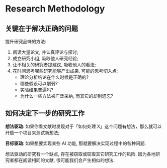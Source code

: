 # Research Methodology

##  关键在于解决正确的问题
提升研究品味的方法:
1. 阅读大量论文, 并认真评论与探讨;
2. 成立研究小组, 吸取他人研究经验;
3. 让不相关的研究者提建议, 吸收他人的看法;
4. 花时间思考哪些研究能够产出成果. 可能的思考切入点:
    - 理论分析结论在什么时候是正确的?
    - 哪些假设可以削弱?
    - 实验结果普遍吗?
    - 为什么一些方法被广泛采纳, 而其它的却别遗忘?

## 如何决定下一步的研究工作

**想法驱动**: 如果你看文献时发现对于「如何处理 X」这个问题有想法，那么就可以开启一个项目来测试新想法;

**目标驱动**: 如果想要实现某些 AI 功能, 那就要解决实现过程中的各种问题.

想法驱动的研究有一个缺点, 存在被窃取或窃取其它研究工作的风险. 因为各地研究者都在阅读相同的文献, 很可能我们会产生相似的想法.
